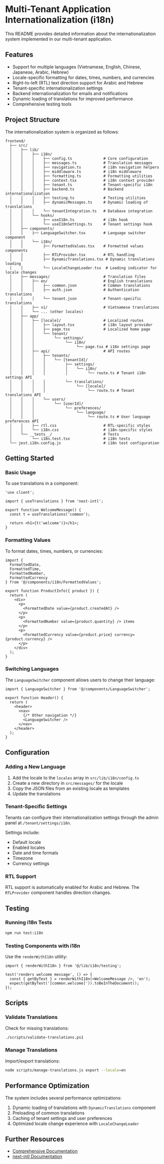# Multi-Tenant Application Internationalization (i18n)

This README provides detailed information about the internationalization system implemented in our multi-tenant application.

## Features

- Support for multiple languages (Vietnamese, English, Chinese, Japanese, Arabic, Hebrew)
- Locale-specific formatting for dates, times, numbers, and currencies
- Right-to-left (RTL) text direction support for Arabic and Hebrew
- Tenant-specific internationalization settings
- Backend internationalization for emails and notifications
- Dynamic loading of translations for improved performance
- Comprehensive testing tools

## Project Structure

The internationalization system is organized as follows:

```
frontend/
  ├── src/
  │    ├── lib/
  │    │    ├── i18n/
  │    │    │    ├── config.ts              # Core configuration
  │    │    │    ├── messages.ts            # Translation messages
  │    │    │    ├── navigation.ts          # i18n navigation helpers
  │    │    │    ├── middleware.ts          # i18n middleware
  │    │    │    ├── formatting.ts          # Formatting utilities
  │    │    │    ├── context.tsx            # i18n context provider
  │    │    │    ├── tenant.ts              # Tenant-specific i18n
  │    │    │    ├── backend.ts             # Backend internationalization
  │    │    │    ├── testing.ts             # Testing utilities
  │    │    │    ├── dynamicMessages.ts     # Dynamic loading of translations
  │    │    │    └── tenantIntegration.ts   # Database integration
  │    │    └── hooks/
  │    │         ├── useI18n.ts             # i18n hook
  │    │         └── useI18nSettings.ts     # Tenant settings hook
  │    ├── components/
  │    │    ├── LanguageSwitcher.tsx        # Language switcher component
  │    │    └── i18n/
  │    │         ├── FormattedValues.tsx    # Formatted values components
  │    │         ├── RTLProvider.tsx        # RTL handling
  │    │         ├── DynamicTranslations.tsx # Dynamic translations loading
  │    │         └── LocaleChangeLoader.tsx  # Loading indicator for locale changes
  │    ├── messages/                        # Translation files
  │    │    ├── en/                         # English translations
  │    │    │    ├── common.json            # Common translations
  │    │    │    ├── auth.json              # Authentication translations
  │    │    │    └── tenant.json            # Tenant-specific translations
  │    │    ├── vi/                         # Vietnamese translations
  │    │    └── ... (other locales)
  │    ├── app/
  │    │    ├── [locale]/                   # Localized routes
  │    │    │    ├── layout.tsx             # i18n layout provider
  │    │    │    ├── page.tsx               # Localized home page
  │    │    │    └── tenant/
  │    │    │         └── settings/
  │    │    │              └── i18n/
  │    │    │                   └── page.tsx # i18n settings page
  │    │    ├── api/                        # API routes
  │    │    │    ├── tenants/
  │    │    │    │    └── [tenantId]/
  │    │    │    │         ├── settings/
  │    │    │    │         │    └── i18n/
  │    │    │    │         │         └── route.ts # Tenant i18n settings API
  │    │    │    │         └── translations/
  │    │    │    │              └── [locale]/
  │    │    │    │                   └── route.ts # Tenant translations API
  │    │    │    └── users/
  │    │    │         └── [userId]/
  │    │    │              └── preferences/
  │    │    │                   └── language/
  │    │    │                        └── route.ts # User language preferences API
  │    │    ├── rtl.css                     # RTL-specific styles
  │    │    └── i18n.css                    # i18n-specific styles
  │    └── __tests__/                       # Tests
  │         └── i18n.test.tsx               # i18n tests
  └── jest.i18n.config.js                   # i18n test configuration
```

## Getting Started

### Basic Usage

To use translations in a component:

```tsx
'use client';

import { useTranslations } from 'next-intl';

export function WelcomeMessage() {
  const t = useTranslations('common');
  
  return <h1>{t('welcome')}</h1>;
}
```

### Formatting Values

To format dates, times, numbers, or currencies:

```tsx
import { 
  FormattedDate, 
  FormattedTime, 
  FormattedNumber, 
  FormattedCurrency 
} from '@/components/i18n/FormattedValues';

export function ProductInfo({ product }) {
  return (
    <div>
      <p>
        <FormattedDate value={product.createdAt} />
      </p>
      <p>
        <FormattedNumber value={product.quantity} /> items
      </p>
      <p>
        <FormattedCurrency value={product.price} currency={product.currency} />
      </p>
    </div>
  );
}
```

### Switching Languages

The `LanguageSwitcher` component allows users to change their language:

```tsx
import { LanguageSwitcher } from '@/components/LanguageSwitcher';

export function Header() {
  return (
    <header>
      <nav>
        {/* Other navigation */}
        <LanguageSwitcher />
      </nav>
    </header>
  );
}
```

## Configuration

### Adding a New Language

1. Add the locale to the `locales` array in `src/lib/i18n/config.ts`
2. Create a new directory in `src/messages/` for the locale
3. Copy the JSON files from an existing locale as templates
4. Update the translations

### Tenant-Specific Settings

Tenants can configure their internationalization settings through the admin panel at `/tenant/settings/i18n`.

Settings include:
- Default locale
- Enabled locales
- Date and time formats
- Timezone
- Currency settings

### RTL Support

RTL support is automatically enabled for Arabic and Hebrew. The `RTLProvider` component handles direction changes.

## Testing

### Running i18n Tests

```bash
npm run test:i18n
```

### Testing Components with i18n

Use the `renderWithI18n` utility:

```tsx
import { renderWithI18n } from '@/lib/i18n/testing';

test('renders welcome message', () => {
  const { getByText } = renderWithI18n(<WelcomeMessage />, 'en');
  expect(getByText('[common.welcome]')).toBeInTheDocument();
});
```

## Scripts

### Validate Translations

Check for missing translations:

```bash
./scripts/validate-translations.ps1
```

### Manage Translations

Import/export translations:

```bash
node scripts/manage-translations.js export --locale=en
```

## Performance Optimization

The system includes several performance optimizations:

1. Dynamic loading of translations with `DynamicTranslations` component
2. Preloading of common translations
3. Caching of tenant settings and user preferences
4. Optimized locale change experience with `LocaleChangeLoader`

## Further Resources

- [Comprehensive Documentation](docs/internationalization.md)
- [next-intl Documentation](https://next-intl-docs.vercel.app/)
